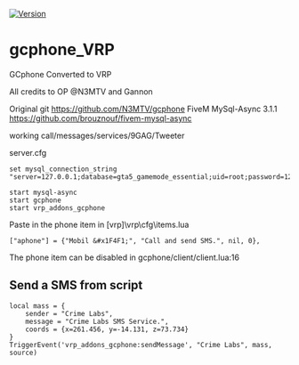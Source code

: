 [![Version](https://img.shields.io/badge/Version-2.1-green)](https://github.com/DracoDragon88/gcphone_vrp)
# gcphone_VRP

GCphone Converted to VRP

All credits to OP @N3MTV and Gannon

Original git
https://github.com/N3MTV/gcphone
FiveM MySql-Async 3.1.1
https://github.com/brouznouf/fivem-mysql-async

working call/messages/services/9GAG/Tweeter

server.cfg
```
set mysql_connection_string "server=127.0.0.1;database=gta5_gamemode_essential;uid=root;password=1202"

start mysql-async
start gcphone
start vrp_addons_gcphone
```

Paste in the phone item in [vrp]\vrp\cfg\items.lua
```
["aphone"] = {"Mobil &#x1F4F1;", "Call and send SMS.", nil, 0},
```
The phone item can be disabled in gcphone/client/client.lua:16

## Send a SMS from script

```
local mass = {
	sender = "Crime Labs",
	message = "Crime Labs SMS Service.",
	coords = {x=261.456, y=-14.131, z=73.734}
}
TriggerEvent('vrp_addons_gcphone:sendMessage', "Crime Labs", mass, source)
```